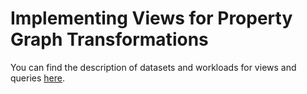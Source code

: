 # Implementing Views for Property Graph Transformations

You can find the description of datasets and workloads for views and queries [here](docs/workload.md).
